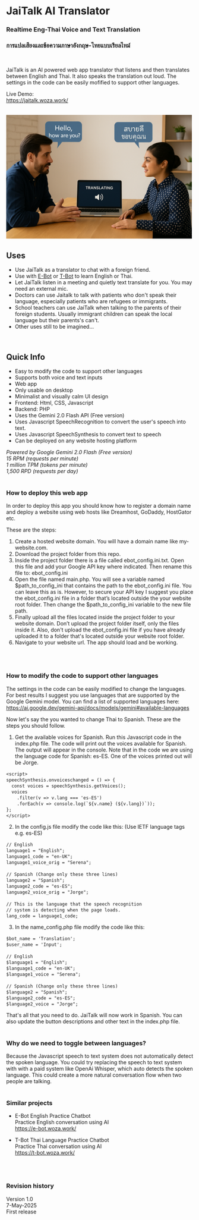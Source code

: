 # JaiTalk AI Translator

### Realtime Eng-Thai Voice and Text Translation
### การแปลเสียงและข้อความภาษาอังกฤษ-ไทยแบบเรียลไทม์
<br>

JaiTalk is an AI powered web app translator that listens and then translates between English and Thai. It also speaks the translation out loud. The settings in the code can be easily mofified to support other languages.

Live Demo:<br>
https://jaitalk.woza.work/

<br>
<img src="https://github.com/vbookshelf/JaiTalk-AI-Translator/blob/main/images/image1.png" width="500"></img>
<br>

## Uses
- Use JaiTalk as a translator to chat with a foreign friend.
- Use with <a href="https://e-bot.woza.work/" target="_blank">E-Bot</a> or <a href="https://t-bot.woza.work/" target="_blank">T-Bot</a> to learn English or Thai.
- Let JaiTalk listen in a meeting and quietly text translate for you. You may need an external mic.
- Doctors can use Jaitalk to talk with patients who don't speak their language, especially patients who are refugees or immigrants.
- School teachers can use JaiTalk when talking to the parents of their foreign students. Usually immigrant children can speak the local language but their parents's can't.
- Other uses still to be imagined...

<br>

## Quick Info
- Easy to modify the code to support other languages
- Supports both voice and text inputs
- Web app
- Only usable on desktop
- Minimalist and visually calm UI design
- Frontend: Html, CSS, Javascript
- Backend: PHP
- Uses the Gemini 2.0 Flash API (Free version)
- Uses Javascript SpeechRecognition to convert the user's speech into text.
- Uses Javascript SpeechSynthesis to convert text to speech
- Can be deployed on any website hosting platform

<i>Powered by Google Gemini 2.0 Flash (Free version)<br>
15 RPM (requests per minute)<br>
1 million TPM (tokens per minute)<br>
1,500 RPD (requests per day)</i>
<br>
<br>

### How to deploy this web app

In order to deploy this app you should know how to register a domain name and deploy a website using web hosts like Dreamhost, GoDaddy, HostGator etc.

These are the steps:

1. Create a hosted website domain. You will have a domain name like my-website.com.
1. Download the project folder from this repo.
2. Inside the project folder there is a file called ebot_config.ini.txt. Open this file and add your Google API key where indicated. Then rename this file to: ebot_config.ini
3. Open the file named main.php. You will see a variable named $path_to_config_ini that contains the path to the ebot_config.ini file. You can leave this as is. However, to secure your API key I suggest you place the ebot_config.ini file in a folder that’s located outside the your website root folder. Then change the $path_to_config_ini variable to the new file path.
4. Finally upload all the files located inside the project folder to your website domain. Don’t upload the project folder itself, only the files inside it. Also, don't upload the ebot_config.ini file if you have already uploaded it to a folder that's located outside your website root folder.
5. Navigate to your website url. The app should load and be working.
<br>
<br>

### How to modify the code to support other languages

The settings in the code can be easily modified to change the languages. For best results I suggest you use languages that are supported by the Google Gemini model. You can find a list of supported languages here:<br>
https://ai.google.dev/gemini-api/docs/models/gemini#available-languages

Now let's say the you wanted to change Thai to Spanish. These are the steps you should follow.

1. Get the available voices for Spanish. Run this Javascript code in the index.php file. The code will print out the voices available for Spanish. The output will appear in the console. Note that in the code we are using the language code for Spanish: es-ES. One of the voices printed out will be Jorge.

```
<script>
speechSynthesis.onvoiceschanged = () => {
  const voices = speechSynthesis.getVoices();
  voices
    .filter(v => v.lang === 'es-ES')
    .forEach(v => console.log(`${v.name} (${v.lang})`));
};
</script>
```

2. In the config.js file modify the code like this:
(Use IETF language tags e.g. es-ES)
```
// English
language1 = "English";
language1_code = "en-UK"; 
language1_voice_orig = "Serena";

// Spanish (Change only these three lines)
language2 = "Spanish";
language2_code = "es-ES";
language2_voice_orig = "Jorge";

// This is the language that the speech recognition 
// system is detecting when the page loads.
lang_code = language1_code;
```

3. In the name_config.php file modify the code like this:
```
$bot_name = 'Translation'; 
$user_name = 'Input';	

// English
$language1 = "English";
$language1_code = "en-UK";
$language1_voice = "Serena";

// Spanish (Change only these three lines)
$language2 = "Spanish";
$language2_code = "es-ES";
$language2_voice = "Jorge";
```

That's all that you need to do. JaiTalk will now work in Spanish. You can also update the button descriptions and other text in the index.php file.
<br>
<br>


### Why do we need to toggle between languages?

Because the Javascript speech to text system does not automatically detect the spoken language. You could try replacing the speech to text system with with a paid system like OpenAi Whisper, which auto detects the spoken language. This could create a more natural conversation flow when two people are talking.
<br>
<br>

### Similar projects
- E-Bot English Practice Chatbot<br>
Practice English conversation using AI<br>
https://e-bot.woza.work/

- T-Bot Thai Language Practice Chatbot<br>
Practice Thai conversation using AI<br>
https://t-bot.woza.work/

<br>
<br>

### Revision history

Version 1.0<br>
7-May-2025<br>
First release
<br>
<br>
